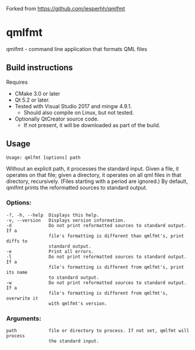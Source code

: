 Forked from https://github.com/jesperhh/qmlfmt

# qmlfmt
qmlfmt - command line application that formats QML files

## Build instructions
Requires
- CMake 3.0 or later
- Qt 5.2 or later.
- Tested with Visual Studio 2017 and mingw 4.9.1.
  - Should also compile on Linux, but not tested.
- Optionally QtCreator source code.
  - If not present, it will be downloaded as part of the build.
  
## Usage
    Usage: qmlfmt [options] path

Without an explicit path, it processes the standard input. Given a file, it operates on that file; given a directory, it operates on all qml files in that directory, recursively. (Files starting with a period are ignored.) By default, qmlfmt prints the reformatted sources to standard output.

### Options:
    -?, -h, --help  Displays this help.
    -v, --version   Displays version information.
    -d              Do not print reformatted sources to standard output. If a
                    file's formatting is different than qmlfmt's, print diffs to
                    standard output.
    -e              Print all errors.
    -l              Do not print reformatted sources to standard output. If a
                    file's formatting is different from qmlfmt's, print its name
                    to standard output.
    -w              Do not print reformatted sources to standard output. If a
                    file's formatting is different from qmlfmt's, overwrite it
                    with qmlfmt's version.

### Arguments:
    path            file or directory to process. If not set, qmlfmt will process
                    the standard input.
